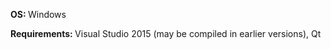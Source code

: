 <B>OS: </b> Windows

<b>Requirements: </b> Visual Studio 2015 (may be compiled in earlier versions), Qt